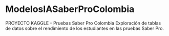 # ModelosIASaberProColombia
PROYECTO KAGGLE - Pruebas Saber Pro Colombia Exploración de tablas de datos sobre el rendimiento de los estudiantes en las pruebas Saber Pro.
